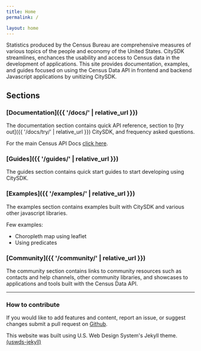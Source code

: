 ```yaml
---
title: Home
permalink: /

layout: home
---
```


Statistics produced by the Census Bureau are comprehensive measures of various topics of the people and economy of the United States. CitySDK streamlines, enchances the usability and access to Census data in the development of applications. This site provides documentation, examples, and guides focused on using the Census Data API in frontend and backend Javascript applications by unitizing CitySDK.

## Sections

### [Documentation]({{ '/docs/' | relative_url }})

The documentation section contains quick API reference, section to [try out]({{ '/docs/try/' | relative_url }}) CitySDK, and frequency asked questions.

For the main Census API Docs [click here](https://www.census.gov/data/developers/about.html).

### [Guides]({{ '/guides/' | relative_url }})

The guides section contains quick start guides to start developing using CitySDK.

### [Examples]({{ '/examples/' | relative_url }})

The examples section contains examples built with CitySDK and various other javascript libraries.

Few examples:

- Choropleth map using leaflet
- Using predicates

### [Community]({{ '/community/' | relative_url }})

The community section contains links to community resources such as contacts and help channels, other community libraries, and showcases to applications and tools built with the Census Data API.

---

### How to contribute

If you would like to add features and content, report an issue, or suggest changes submit a pull request on [Github](https://github.com).

This website was built using U.S. Web Design System's Jekyll theme. [(uswds-jekyll)](https://github.com/18F/uswds-jekyll)
